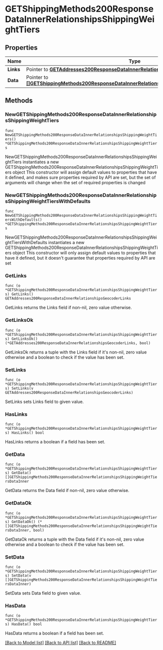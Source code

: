 # GETShippingMethods200ResponseDataInnerRelationshipsShippingWeightTiers

## Properties

Name | Type | Description | Notes
------------ | ------------- | ------------- | -------------
**Links** | Pointer to [**GETAddresses200ResponseDataInnerRelationshipsGeocoderLinks**](GETAddresses200ResponseDataInnerRelationshipsGeocoderLinks.md) |  | [optional] 
**Data** | Pointer to [**[]GETShippingMethods200ResponseDataInnerRelationshipsShippingWeightTiersDataInner**](GETShippingMethods200ResponseDataInnerRelationshipsShippingWeightTiersDataInner.md) |  | [optional] 

## Methods

### NewGETShippingMethods200ResponseDataInnerRelationshipsShippingWeightTiers

`func NewGETShippingMethods200ResponseDataInnerRelationshipsShippingWeightTiers() *GETShippingMethods200ResponseDataInnerRelationshipsShippingWeightTiers`

NewGETShippingMethods200ResponseDataInnerRelationshipsShippingWeightTiers instantiates a new GETShippingMethods200ResponseDataInnerRelationshipsShippingWeightTiers object
This constructor will assign default values to properties that have it defined,
and makes sure properties required by API are set, but the set of arguments
will change when the set of required properties is changed

### NewGETShippingMethods200ResponseDataInnerRelationshipsShippingWeightTiersWithDefaults

`func NewGETShippingMethods200ResponseDataInnerRelationshipsShippingWeightTiersWithDefaults() *GETShippingMethods200ResponseDataInnerRelationshipsShippingWeightTiers`

NewGETShippingMethods200ResponseDataInnerRelationshipsShippingWeightTiersWithDefaults instantiates a new GETShippingMethods200ResponseDataInnerRelationshipsShippingWeightTiers object
This constructor will only assign default values to properties that have it defined,
but it doesn't guarantee that properties required by API are set

### GetLinks

`func (o *GETShippingMethods200ResponseDataInnerRelationshipsShippingWeightTiers) GetLinks() GETAddresses200ResponseDataInnerRelationshipsGeocoderLinks`

GetLinks returns the Links field if non-nil, zero value otherwise.

### GetLinksOk

`func (o *GETShippingMethods200ResponseDataInnerRelationshipsShippingWeightTiers) GetLinksOk() (*GETAddresses200ResponseDataInnerRelationshipsGeocoderLinks, bool)`

GetLinksOk returns a tuple with the Links field if it's non-nil, zero value otherwise
and a boolean to check if the value has been set.

### SetLinks

`func (o *GETShippingMethods200ResponseDataInnerRelationshipsShippingWeightTiers) SetLinks(v GETAddresses200ResponseDataInnerRelationshipsGeocoderLinks)`

SetLinks sets Links field to given value.

### HasLinks

`func (o *GETShippingMethods200ResponseDataInnerRelationshipsShippingWeightTiers) HasLinks() bool`

HasLinks returns a boolean if a field has been set.

### GetData

`func (o *GETShippingMethods200ResponseDataInnerRelationshipsShippingWeightTiers) GetData() []GETShippingMethods200ResponseDataInnerRelationshipsShippingWeightTiersDataInner`

GetData returns the Data field if non-nil, zero value otherwise.

### GetDataOk

`func (o *GETShippingMethods200ResponseDataInnerRelationshipsShippingWeightTiers) GetDataOk() (*[]GETShippingMethods200ResponseDataInnerRelationshipsShippingWeightTiersDataInner, bool)`

GetDataOk returns a tuple with the Data field if it's non-nil, zero value otherwise
and a boolean to check if the value has been set.

### SetData

`func (o *GETShippingMethods200ResponseDataInnerRelationshipsShippingWeightTiers) SetData(v []GETShippingMethods200ResponseDataInnerRelationshipsShippingWeightTiersDataInner)`

SetData sets Data field to given value.

### HasData

`func (o *GETShippingMethods200ResponseDataInnerRelationshipsShippingWeightTiers) HasData() bool`

HasData returns a boolean if a field has been set.


[[Back to Model list]](../README.md#documentation-for-models) [[Back to API list]](../README.md#documentation-for-api-endpoints) [[Back to README]](../README.md)


